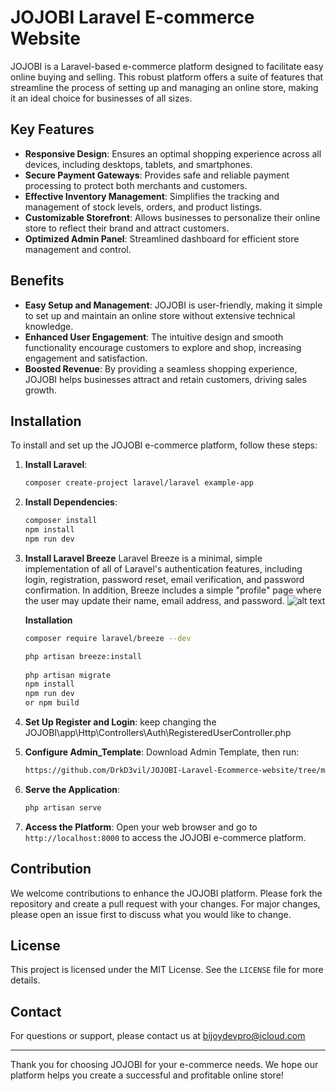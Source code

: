 # JOJOBI Laravel E-commerce Website

JOJOBI is a Laravel-based e-commerce platform designed to facilitate easy online buying and selling. This robust platform offers a suite of features that streamline the process of setting up and managing an online store, making it an ideal choice for businesses of all sizes.

## Key Features

- **Responsive Design**: Ensures an optimal shopping experience across all devices, including desktops, tablets, and smartphones.
- **Secure Payment Gateways**: Provides safe and reliable payment processing to protect both merchants and customers.
- **Effective Inventory Management**: Simplifies the tracking and management of stock levels, orders, and product listings.
- **Customizable Storefront**: Allows businesses to personalize their online store to reflect their brand and attract customers.
- **Optimized Admin Panel**: Streamlined dashboard for efficient store management and control.

## Benefits

- **Easy Setup and Management**: JOJOBI is user-friendly, making it simple to set up and maintain an online store without extensive technical knowledge.
- **Enhanced User Engagement**: The intuitive design and smooth functionality encourage customers to explore and shop, increasing engagement and satisfaction.
- **Boosted Revenue**: By providing a seamless shopping experience, JOJOBI helps businesses attract and retain customers, driving sales growth.

## Installation

To install and set up the JOJOBI e-commerce platform, follow these steps:

1. **Install Laravel**:
   ```bash
   composer create-project laravel/laravel example-app
   ```

2. **Install Dependencies**:
   ```bash
   composer install
   npm install
   npm run dev
   ```
3. **Install Laravel Breeze**
   Laravel Breeze is a minimal, simple implementation of all of Laravel's authentication features, including login, registration, password reset, email verification, and password confirmation. In addition, Breeze includes a simple "profile" page where the user may update their name, email address, and password.
   ![alt text](https://laravel.com/img/docs/breeze-register.png)

   **Installation**
   ```bash
   composer require laravel/breeze --dev

   php artisan breeze:install
 
   php artisan migrate
   npm install
   npm run dev 
   or npm build
   ```

4. **Set Up Register and Login**:
   keep changing the JOJOBI\app\Http\Controllers\Auth\RegisteredUserController.php

5. **Configure Admin_Template**:
   Download Admin Template, then run:
   ```bash
   https://github.com/DrkD3vil/JOJOBI-Laravel-Ecommerce-website/tree/main/Admin_Template
   ```

6. **Serve the Application**:
   ```bash
   php artisan serve
   ```

7. **Access the Platform**:
   Open your web browser and go to `http://localhost:8000` to access the JOJOBI e-commerce platform.

## Contribution

We welcome contributions to enhance the JOJOBI platform. Please fork the repository and create a pull request with your changes. For major changes, please open an issue first to discuss what you would like to change.

## License

This project is licensed under the MIT License. See the `LICENSE` file for more details.

## Contact

For questions or support, please contact us at bijoydevpro@icloud.com 

---

Thank you for choosing JOJOBI for your e-commerce needs. We hope our platform helps you create a successful and profitable online store!
